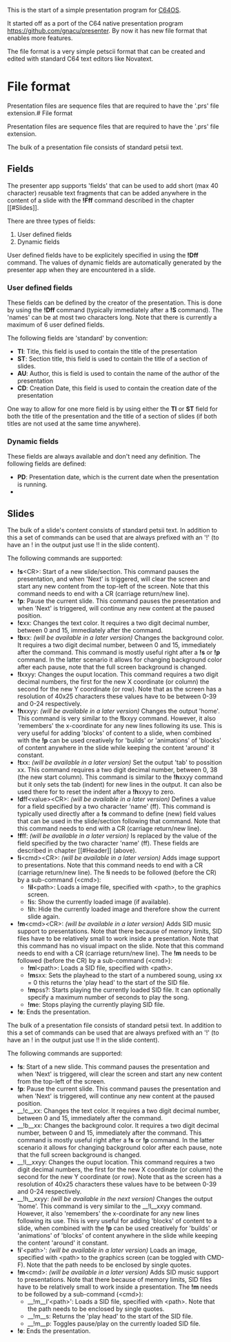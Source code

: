 This is the start of a simple presentation program for [C64OS](https://c64os.com). 

It started off as a port of the C64 native presentation program https://github.com/gnacu/presenter.
By now it has new file format that enables more features.

The file format is a very simple petscii format that can be created and edited with standard C64 text editors like Novatext.

# File format
Presentation files are sequence files that are required to have the '.prs' file extension.# File format

Presentation files are sequence files that are required to have the '.prs' file extension.

The bulk of a presentation file consists of standard petsii text.
## Fields
The presenter app supports 'fields' that can be used to add short (max 40 character) reusable text fragments that can be added anywhere in the content of a slide with the __!Fff__ command described in the chapter [[#Slides]].

There are three types of fields:
1. User defined fields
2. Dynamic fields

User defined fields have to be explicitely specified in using the __!Dff__ command. 
The values of dynamic fields are automatically generated by the presenter app when they are encountered in a slide.

### User defined fields
These fields can be defined by the creator of the presentation. This is done by using the __!Dff__ command (typically immediately after a __!S__ command). The 'names' can be at most two characters long. Note that there is currently a maximum of 6 user defined fields. 

The following fields are 'standard' by convention: 
* __TI__: Title, this field is used to contain the title of the presentation
* __ST__: Section title, this field is used to contain the title of a section of slides. 
* __AU__: Author, this is field is used to contain the name of the author of the presentation
* __CD__: Creation Date, this field is used to contain the creation date of the presentation

One way to allow for one more field is by using either the __TI__ or __ST__ field for both the title of the presentation and the title of a section of slides (if both titles are not used at the same time anywhere).
### Dynamic fields
These fields are always available and don't need any definition.
The following fields are defined:
* __PD__: Presentation date, which is the current date when the presentation is running.
* 

## Slides
The bulk of a slide's content consists of standard petsii text. In addition to this a set of commands can be used that are always prefixed with an '!' (to have an ! in the output just use !! in the slide content).

The following commands are supported:
* __!s__\<CR\>: Start of a new slide/section. This command pauses the presentation, and when 'Next' is triggered, will clear the screen and start any new content from the top-left of the screen. Note that this command needs to end with a CR (carriage return/new line).
* __!p__: Pause the current slide. This command pauses the presentation and when 'Next' is triggered, will continue any new content at the paused position.
* **!c**xx: Changes the text color. It requires a two digit decimal number, between 0 and 15, immediately after the command.
* **!b**xx: _(will be available in a later version)_ Changes the background color. It requires a two digit decimal number, between 0 and 15, immediately after the command. This command is mostly useful right after a __!s__ or __!p__ command. In the latter scenario it allows for changing background color after each pause, note that the full screen background is changed.
* **!l**xxyy: Changes the ouput location. This command requires a two digit decimal numbers, the first for the new X coordinate (or column) the second for the new Y coordinate (or row). Note that as the screen has a resolution of 40x25 characters these values have to be between 0-39 and 0-24 respectively.
* **!h**xxyy: _(will be available in a later version)_ Changes the output 'home'. This command is very similar to the **!l**xxyy command. However, it also 'remembers' the x-coordinate for any new lines following its use. This is very useful for adding 'blocks' of content to a slide, when combined with the __!p__ can be used creatively for 'builds' or 'animations' of 'blocks' of content anywhere in the slide while keeping the content 'around' it constant.
* **!t**xx: _(will be available in a later version)_ Set the output 'tab' to possition xx. This command requires a two digit decimal number, between 0, 38 (the new start column). This command is similar to the **!h**xxyy command but it only sets the tab (indent) for new lines in the output. It can also be used there for to reset the indent after a **!h**xxyy to zero.
* **!d**ff\<value\>\<CR\>: _(will be available in a later version)_ Defines a value for a field specified by a two character 'name' (ff). This command is typically used directly after a __!s__ command to define (new) field values that can be used in the slide/section following that command. Note that this command needs to end with a CR (carriage return/new line).
* **!f**ff: _(will be available in a later version)_ Is replaced by the value of the field specified by the two character 'name' (ff). These fields are described in chapter [[#Header]] (above).
* **!i**\<cmd\>\<CR\>: _(will be available in a later version)_ Adds image support to presentations.  Note that this command needs to end with a CR (carriage return/new line). The __!i__ needs to be followed (before the CR) by a sub-command (\<cmd\>):
  * **!il**\<path\>: Loads a image file, specified with \<path\>, to the graphics screen. 
  * **!i**s: Show the currently loaded image (if available).
  * **!i**h: Hide the currently loaded image and therefore show the current slide again.
* **!m**\<cmd\>\<CR\>: _(will be available in a later version)_ Adds SID music support to presentations. Note that there because of memory limits, SID files have to be relatively small to work inside a presentation. Note that this command has no visual impact on the slide. Note that this command needs to end with a CR (carriage return/new line). The __!m__ needs to be followed (before the CR) by a sub-command (\<cmd\>):
  *  **!m**l\<path\>: Loads a SID file, specified with \<path\>. 
  *  **!m**sxx: Sets the playhead to the start of a numbered soung, using xx = 0 this returns the 'play head' to the start of the SID file.
  *  **!m**pss?: Starts playing the currently loaded SID file. It can optionally specify a maximum number of seconds to play the song.
  *  **!m**e: Stops playing the currently playing SID file.
* __!e__: Ends the presentation.

The bulk of a presentation file consists of standard petsii text. In addition to this a set of commands can be used that are always prefixed with an '!' (to have an ! in the output just use !! in the slide content).

The following commands are supported:
* __!s__: Start of a new slide. This command pauses the presentation and when 'Next' is triggered, will clear the screen and start any new content from the top-left of the screen.
* __!p__: Pause the current slide. This command pauses the presentation and when 'Next' is triggered, will continue any new content at the paused position.
* __!c__xx: Changes the text color. It requires a two digit decimal number, between 0 and 15, immediately after the command.
* __!b__xx: Changes the background color. It requires a two digit decimal number, between 0 and 15, immediately after the command. This command is mostly useful right after a __!s__ or __!p__ command. In the latter scenario it allows for changing background color after each pause, note that the full screen background is changed.
* __!l__xxyy: Changes the ouput location. This command requires a two digit decimal numbers, the first for the new X coordinate (or column) the second for the new Y coordinate (or row). Note that as the screen has a resolution of 40x25 characters these values have to be between 0-39 and 0-24 respectively.
* __!h__xxyy: _(will be available in the next version)_ Changes the output 'home'. This command is very similar to the __!l__xxyy command. However, it also 'remembers' the x-coordinate for any new lines following its use. This is very useful for adding 'blocks' of content to a slide, when combined with the __!p__ can be used creatively for 'builds' or 'animations' of 'blocks' of content anywhere in the slide while keeping the content 'around' it constant.
* __!i__'\<path\>': _(will be available in a later version)_ Loads an image, specified with \<path\> to the graphics screen (can be toggled with CMD-F). Note that the path needs to be enclosed by single quotes.
* __!m__\<cmd\>: _(will be available in a later version)_ Adds SID music support to presentations. Note that there because of memory limits, SID files have to be relatively small to work inside a presentation. The __!m__ needs to be followed by a sub-command (\<cmd\>):
  *  __!m__l'\<path\>': Loads a SID file, specified with \<path\>. Note that the path needs to be enclosed by single quotes.
  *  __!m__s: Returns the 'play head' to the start of the SID file.
  *  __!m__p: Toggles pause/play on the currently loaded SID file.
* __!e__: Ends the presentation.

